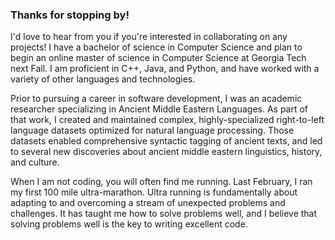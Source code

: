 ### Thanks for stopping by!

I'd love to hear from you if you're interested in collaborating on any projects! I have a bachelor of science in Computer Science and plan to begin an online master of science in Computer Science at Georgia Tech next Fall. I am proficient in C++, Java, and Python, and have worked with a variety of other languages and technologies. 

Prior to pursuing a career in software development, I was an academic researcher specializing in Ancient Middle Eastern Languages. As part of that work, I created and maintained complex, highly-specialized right-to-left language datasets optimized for natural language processing. Those datasets enabled comprehensive syntactic tagging of ancient texts, and led to several new discoveries about ancient middle eastern linguistics, history, and culture.

When I am not coding, you will often find me running. Last February, I ran my first 100 mile ultra-marathon. Ultra running is fundamentally about adapting to and overcoming a stream of unexpected problems and challenges. It has taught me how to solve problems well, and I believe that solving problems well is the key to writing excellent code.
